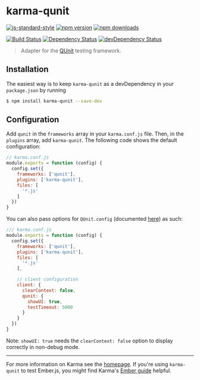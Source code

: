 # karma-qunit

[![js-standard-style](https://img.shields.io/badge/code%20style-standard-brightgreen.svg?style=flat-square)](https://github.com/karma-runner/karma-qunit)
 [![npm version](https://img.shields.io/npm/v/karma-qunit.svg?style=flat-square)](https://www.npmjs.com/package/karma-qunit) [![npm downloads](https://img.shields.io/npm/dm/karma-qunit.svg?style=flat-square)](https://www.npmjs.com/package/karma-qunit)

[![Build Status](https://img.shields.io/travis/karma-runner/karma-qunit/master.svg?style=flat-square)](https://travis-ci.org/karma-runner/karma-qunit) [![Dependency Status](https://img.shields.io/david/karma-runner/karma-qunit.svg?style=flat-square)](https://david-dm.org/karma-runner/karma-qunit) [![devDependency Status](https://img.shields.io/david/dev/karma-runner/karma-qunit.svg?style=flat-square)](https://david-dm.org/karma-runner/karma-qunit#info=devDependencies)

> Adapter for the [QUnit](http://qunitjs.com/) testing framework.

## Installation

The easiest way is to keep `karma-qunit` as a devDependency in your `package.json` by running

```bash
$ npm install karma-qunit --save-dev
```

## Configuration

Add `qunit` in the `frameworks` array in your `karma.conf.js` file. Then, in the `plugins`
array, add `karma-qunit`.
The following code shows the default configuration:

```js
// karma.conf.js
module.exports = function (config) {
  config.set({
    frameworks: ['qunit'],
    plugins: ['karma-qunit'],
    files: [
      '*.js'
    ]
  })
}
```

You can also pass options for `QUnit.config` (documented [here](https://api.qunitjs.com/config/QUnit.config)) as such:

```js
/// karma.conf.js
module.exports = function (config) {
  config.set({
    frameworks: ['qunit'],
    plugins: ['karma-qunit'],
    files: [
      '*.js'
    ],

    // client configuration
    client: {
      clearContext: false,
      qunit: {
        showUI: true,
        testTimeout: 5000
      }
    }
  })
}
```

Note: `showUI: true` needs the `clearContext: false` option to display correctly in non-debug mode. 

----

For more information on Karma see the [homepage]. If you're using `karma-qunit` to test Ember.js, you might find Karma's [Ember guide](http://karma-runner.github.io/1.0/plus/emberjs.html) helpful.

[homepage]: http://karma-runner.github.com

